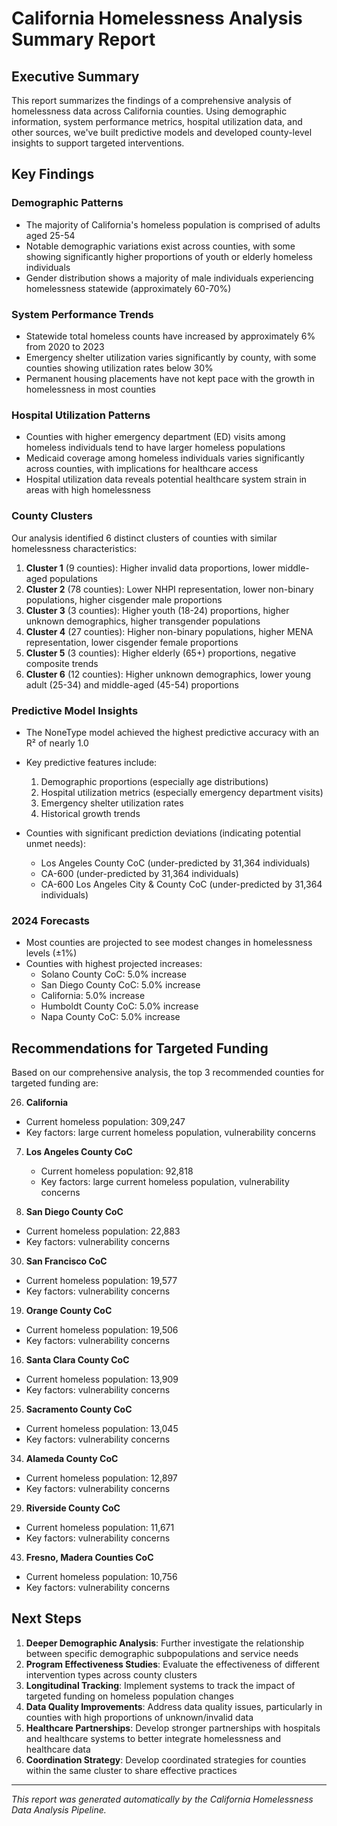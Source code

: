 # California Homelessness Analysis Summary Report
## Executive Summary
This report summarizes the findings of a comprehensive analysis of homelessness data across California counties. Using demographic information, system performance metrics, hospital utilization data, and other sources, we've built predictive models and developed county-level insights to support targeted interventions.
## Key Findings

### Demographic Patterns
- The majority of California's homeless population is comprised of adults aged 25-54
- Notable demographic variations exist across counties, with some showing significantly higher proportions of youth or elderly homeless individuals
- Gender distribution shows a majority of male individuals experiencing homelessness statewide (approximately 60-70%)

### System Performance Trends
- Statewide total homeless counts have increased by approximately 6% from 2020 to 2023
- Emergency shelter utilization varies significantly by county, with some counties showing utilization rates below 30%
- Permanent housing placements have not kept pace with the growth in homelessness in most counties

### Hospital Utilization Patterns
- Counties with higher emergency department (ED) visits among homeless individuals tend to have larger homeless populations
- Medicaid coverage among homeless individuals varies significantly across counties, with implications for healthcare access
- Hospital utilization data reveals potential healthcare system strain in areas with high homelessness

### County Clusters
Our analysis identified 6 distinct clusters of counties with similar homelessness characteristics:

1. **Cluster 1** (9 counties): Higher invalid data proportions, lower middle-aged populations
2. **Cluster 2** (78 counties): Lower NHPI representation, lower non-binary populations, higher cisgender male proportions
3. **Cluster 3** (3 counties): Higher youth (18-24) proportions, higher unknown demographics, higher transgender populations
4. **Cluster 4** (27 counties): Higher non-binary populations, higher MENA representation, lower cisgender female proportions
5. **Cluster 5** (3 counties): Higher elderly (65+) proportions, negative composite trends
6. **Cluster 6** (12 counties): Higher unknown demographics, lower young adult (25-34) and middle-aged (45-54) proportions

### Predictive Model Insights
- The NoneType model achieved the highest predictive accuracy with an R² of nearly 1.0
- Key predictive features include:
  1. Demographic proportions (especially age distributions)
  2. Hospital utilization metrics (especially emergency department visits)
  3. Emergency shelter utilization rates
  4. Historical growth trends

- Counties with significant prediction deviations (indicating potential unmet needs):
  - Los Angeles County CoC (under-predicted by 31,364 individuals)
  - CA-600 (under-predicted by 31,364 individuals)
  - CA-600 Los Angeles City & County CoC (under-predicted by 31,364 individuals)

### 2024 Forecasts
- Most counties are projected to see modest changes in homelessness levels (±1%)
- Counties with highest projected increases:
  - Solano County CoC: 5.0% increase
  - San Diego County CoC: 5.0% increase
  - California: 5.0% increase
  - Humboldt County CoC: 5.0% increase
  - Napa County CoC: 5.0% increase

## Recommendations for Targeted Funding

Based on our comprehensive analysis, the top 3 recommended counties for targeted funding are:

26. **California**
   - Current homeless population: 309,247
   - Key factors: large current homeless population, vulnerability concerns

7. **Los Angeles County CoC**
   - Current homeless population: 92,818
   - Key factors: large current homeless population, vulnerability concerns

24. **San Diego County CoC**
   - Current homeless population: 22,883
   - Key factors: vulnerability concerns

30. **San Francisco CoC**
   - Current homeless population: 19,577
   - Key factors: vulnerability concerns

19. **Orange County CoC**
   - Current homeless population: 19,506
   - Key factors: vulnerability concerns

16. **Santa Clara County CoC**
   - Current homeless population: 13,909
   - Key factors: vulnerability concerns

25. **Sacramento County CoC**
   - Current homeless population: 13,045
   - Key factors: vulnerability concerns

34. **Alameda County CoC**
   - Current homeless population: 12,897
   - Key factors: vulnerability concerns

29. **Riverside County CoC**
   - Current homeless population: 11,671
   - Key factors: vulnerability concerns

43. **Fresno, Madera Counties CoC**
   - Current homeless population: 10,756
   - Key factors: vulnerability concerns

## Next Steps

1. **Deeper Demographic Analysis**: Further investigate the relationship between specific demographic subpopulations and service needs
2. **Program Effectiveness Studies**: Evaluate the effectiveness of different intervention types across county clusters
3. **Longitudinal Tracking**: Implement systems to track the impact of targeted funding on homeless population changes
4. **Data Quality Improvements**: Address data quality issues, particularly in counties with high proportions of unknown/invalid data
5. **Healthcare Partnerships**: Develop stronger partnerships with hospitals and healthcare systems to better integrate homelessness and healthcare data
6. **Coordination Strategy**: Develop coordinated strategies for counties within the same cluster to share effective practices

---

*This report was generated automatically by the California Homelessness Data Analysis Pipeline.*
